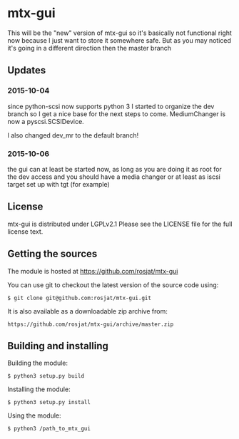 # mtx-gui


This will be the "new" version of mtx-gui so it's basically
not functional right now because I just want to store it somewhere
safe. But as you may noticed it's going in a different direction then the
master branch

## Updates 

### 2015-10-04
since python-scsi now supports python 3 I started to organize the dev branch so I get a nice base for
the next steps to come. MediumChanger is now a pyscsi.SCSIDevice.

I also changed dev_mr to the default branch!

### 2015-10-06
the gui can at least be started now, as long as you are doing it as root for the dev access and you should have
a media changer or at least as iscsi target set up with tgt (for example)

## License

mtx-gui is distributed under LGPLv2.1
Please see the LICENSE file for the full license text.


## Getting the sources

The module is hosted at https://github.com/rosjat/mtx-gui

You can use git to checkout the latest version of the source code using:

    $ git clone git@github.com:rosjat/mtx-gui.git

It is also available as a downloadable zip archive from:

    https://github.com/rosjat/mtx-gui/archive/master.zip 


## Building and installing

Building the module:

    $ python3 setup.py build
    
Installing the module:

    $ python3 setup.py install

Using the module:

    $ python3 /path_to_mtx_gui
